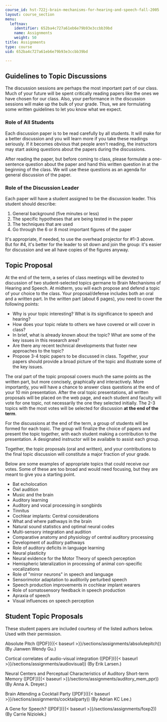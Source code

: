 ```yaml
---
course_id: hst-722j-brain-mechanisms-for-hearing-and-speech-fall-2005
layout: course_section
menu:
  leftnav:
    identifier: 652ba4c727a61eb6e79b93e3ccbb39bd
    name: Assignments
    weight: 50
title: Assignments
type: course
uid: 652ba4c727a61eb6e79b93e3ccbb39bd

---
```


Guidelines to Topic Discussions
-------------------------------

The discussion sessions are perhaps the most important part of our class. Much of your future will be spent critically reading papers like the ones we have chosen for our class. Also, your performance in the discussion sessions will make up the bulk of your grade. Thus, we are formulating some written guidelines to let you know what we expect.

### Role of All Students

Each discussion paper is to be read carefully by all students. It will make for a better discussion and you will learn more if you take these readings seriously. If it becomes obvious that people aren't reading, the instructors may start asking questions about the papers during the discussions.

After reading the paper, but before coming to class, please formulate a one-sentence question about the paper and hand this written question in at the beginning of the class. We will use these questions as an agenda for general discussion of the paper.

### Role of the Discussion Leader

Each paper will have a student assigned to be the discussion leader. This student should describe:

1.  General background (five minutes or less)
2.  The specific hypotheses that are being tested in the paper
3.  The techniques that are used
4.  Go through the 6 or 8 most important figures of the paper

It's appropriate, if needed, to use the overhead projector for #1-3 above. But for #4, it's better for the leader to sit down and join the group: it's easier for discussion and we all have copies of the figures anyway.

Topic Proposal
--------------

At the end of the term, a series of class meetings will be devoted to discussion of two student-selected topics germane to Brain Mechanisms of Hearing and Speech. At midterm, you will each propose and defend a topic of your choice to the class. Your proposal/defense includes both an oral and a written part. In the written part (about 6 pages), you need to cover the following points:

*   Why is your topic interesting? What is its significance to speech and hearing?
*   How does your topic relate to others we have covered or will cover in class?
*   In brief, what is already known about the topic? What are some of the key issues in this research area?
*   Are there any recent technical developments that foster new approaches to the topic?
*   Propose 3-4 topic papers to be discussed in class. Together, your papers should provide a broad picture of the topic and illustrate some of the key issues.

The oral part of the topic proposal covers much the same points as the written part, but more concisely, graphically and interactively. More importantly, you will have a chance to answer class questions at the end of your 10 min presentation. After the oral topic presentations, all written proposals will be placed on the web page, and each student and faculty will vote for one topic, not necessarily the one they selected initially. The 2-3 topics with the most votes will be selected for discussion **at the end of the term**.

For the discussions at the end of the term, a group of students will be formed for each topic. The group will finalize the choice of papers and present the topic together, with each student making a contribution to the presentation. A designated instructor will be available to assist each group.

Together, the topic proposals (oral and written), and your contributions to the final topic discussion will constitute a major fraction of your grade.

Below are some examples of appropriate topics that could receive our votes. Some of these are too broad and would need focusing, but they are meant to give you a starting point.

*   Bat echolocation
*   Owl audition
*   Music and the brain
*   Auditory learning
*   Auditory and vocal processing in songbirds
*   Tinnitus
*   Cochlear implants: Central considerations
*   What and where pathways in the brain
*   Natural sound statistics and optimal neural codes
*   Multi-sensory integration and audition
*   Comparative anatomy and physiology of central auditory processing
*   Development of auditory pathways
*   Role of auditory deficits in language learning
*   Neural plasticity
*   Neural evidence for the Motor Theory of speech perception
*   Hemispheric lateralization in processing of animal con-specific vocalizations
*   Role of "mirror neurons" in speech and language
*   Sensorimotor adaptation to auditorily perturbed speech
*   Speech production improvements in cochlear implant wearers
*   Role of somatosensory feedback in speech production
*   Apraxia of speech
*   Visual influences on speech perception

Student Topic Proposals
-----------------------

These student papers are included courtesy of the listed authors below. Used with their permission.

Absolute Pitch ([PDF]({{< baseurl >}}/sections/assignments/absolutepitch)) (By Jianwen Wendy Gu.)

Cortical correlates of audio-visual integration ([PDF]({{< baseurl >}}/sections/assignments/audiovisual)) (By Erik Larsen.)

Neural Centers and Perceptual Characteristics of Auditory Short-term Memory ([PDF]({{< baseurl >}}/sections/assignments/auditory_mem_ppr)) (By Anna A. Dreyer.)

Brain Attending a Cocktail Party ([PDF]({{< baseurl >}}/sections/assignments/cocktailparty)) (By Adrian KC Lee.)

A Gene for Speech? ([PDF]({{< baseurl >}}/sections/assignments/foxp2)) (By Carrie Niziolek.)
